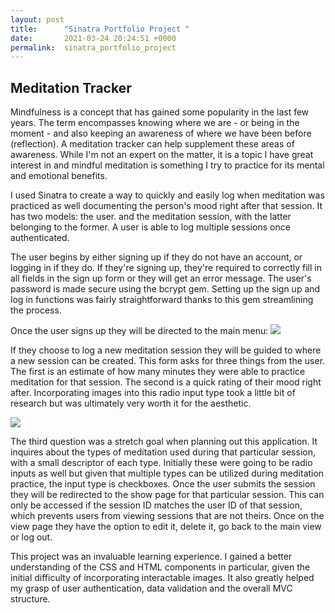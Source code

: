 ```yaml
---
layout: post
title:      "Sinatra Portfolio Project "
date:       2021-03-24 20:24:51 +0000
permalink:  sinatra_portfolio_project
---
```


## Meditation Tracker



Mindfulness is a concept that has gained some popularity in the last few years. The term encompasses knowing where we are - or being in the moment - and also keeping an awareness of where we have been before (reflection). A meditation tracker can help supplement these areas of awareness. While I'm not an expert on the matter, it is a topic I have great interest in and mindful meditation is something I try to practice for its mental and emotional benefits. 

I used Sinatra to create a way to quickly and easily log when meditation was practiced as well documenting the person's mood right after that session. It has two models: the user. and the meditation session, with the latter belonging to the former. A user is able to log multiple sessions once authenticated.

The user begins by either signing up if they do not have an account, or logging in if they do. 
If they're signing up, they're required to correctly fill in all fields in the sign up form or they will get an error message. The user's password is made secure using the bcrypt gem. Setting up the sign up and log in functions was fairly straightforward thanks to this gem streamlining the process. 

Once the user signs up they will be directed to the main menu:
![](https://i.ibb.co/BGvsRYR/Screen-Shot-2021-03-24-at-3-53-39-PM.png)

If they choose to log a new meditation session they will be guided to where a new session can be created. This form asks for three things from the user. The first is an estimate of how many minutes they were able to practice meditation for that session. The second is a quick rating of their mood right after. Incorporating images into this radio input type took a little bit of research but was ultimately very worth it for the aesthetic. 

![](https://i.ibb.co/Qfqjyy2/Screen-Shot-2021-03-24-at-3-58-13-PM.png)

The third question was a stretch goal when planning out this application. It inquires about the types of meditation used during that particular session, with a small descriptor of each type. Initially these were going to be radio inputs as well but given that multiple types can be utilized during meditation practice, the input type is checkboxes. 
Once the user submits the session they will be redirected to the show page for that particular session. This can only be accessed if the session ID matches the user ID of that session, which prevents users from viewing sessions that are not theirs. Once on the view page they have the option to edit it, delete it, go back to the main view or log out. 

This project was an invaluable learning experience. I gained a better understanding of the CSS and HTML components in particular, given the initial difficulty of incorporating interactable images. It also greatly helped my grasp of user authentication, data validation and the overall MVC structure.




